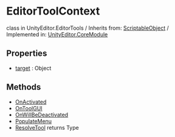 # EditorToolContext
class in UnityEditor.EditorTools
 / Inherits from: <a href="https://docs.unity3d.com/6000.0/Documentation/ScriptReference/ScriptableObject.html" target="_blank">ScriptableObject</a> / Implemented in: <a href="https://docs.unity3d.com/6000.0/Documentation/ScriptReference/UnityEditor.CoreModule.html" target="_blank">UnityEditor.CoreModule</a>
## Properties
- <a href="https://docs.unity3d.com/6000.0/Documentation/ScriptReference/EditorToolContext-target.html" target="_blank">target</a> : Object
## Methods
- <a href="https://docs.unity3d.com/6000.0/Documentation/ScriptReference/EditorToolContext.OnActivated.html" target="_blank">OnActivated</a>
- <a href="https://docs.unity3d.com/6000.0/Documentation/ScriptReference/EditorToolContext.OnToolGUI.html" target="_blank">OnToolGUI</a>
- <a href="https://docs.unity3d.com/6000.0/Documentation/ScriptReference/EditorToolContext.OnWillBeDeactivated.html" target="_blank">OnWillBeDeactivated</a>
- <a href="https://docs.unity3d.com/6000.0/Documentation/ScriptReference/EditorToolContext.PopulateMenu.html" target="_blank">PopulateMenu</a>
- <a href="https://docs.unity3d.com/6000.0/Documentation/ScriptReference/EditorToolContext.ResolveTool.html" target="_blank">ResolveTool</a> returns Type
